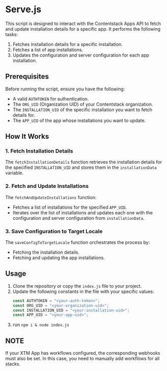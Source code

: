 # Serve.js

This script is designed to interact with the Contentstack Apps API to fetch and update installation details for a specific app. It performs the following tasks:

1. Fetches installation details for a specific installation.
2. Fetches a list of app installations.
3. Updates the configuration and server configuration for each app installation.

## Prerequisites

Before running the script, ensure you have the following:

- A valid `AUTHTOKEN` for authentication.
- The `ORG_UID` (Organization UID) of your Contentstack organization.
- The `INSTALLATION_UID` of the specific installation you want to fetch details for.
- The `APP_UID` of the app whose installations you want to update.

## How It Works

### 1. Fetch Installation Details
The `fetchInstallationDetails` function retrieves the installation details for the specified `INSTALLATION_UID` and stores them in the `installationData` variable.

### 2. Fetch and Update Installations
The `fetchAndUpdateInstallations` function:
- Fetches a list of installations for the specified `APP_UID`.
- Iterates over the list of installations and updates each one with the configuration and server configuration from `installationData`.

### 3. Save Configuration to Target Locale
The `saveConfigToTargetLocale` function orchestrates the process by:
- Fetching the installation details.
- Fetching and updating the app installations.

## Usage

1. Clone the repository or copy the `index.js` file to your project.
2. Update the following constants in the file with your specific values:
   ```javascript
   const AUTHTOKEN = "<your-auth-token>";
   const ORG_UID = "<your-organization-uid>";
   const INSTALLATION_UID = "<your-installation-uid>";
   const APP_UID = "<your-app-uid>";
3. run ```npm i & node index.js```

## NOTE
If your XTM App has workflows configured, the corresponding webhooks must also be set. In this case, you need to manually add workflows for all stacks.